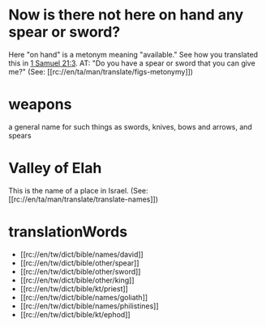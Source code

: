 # Now is there not here on hand any spear or sword?

Here "on hand" is a metonym meaning "available." See how you translated this in [1 Samuel 21:3](./03.md). AT: "Do you have a spear or sword that you can give me?" (See: [[rc://en/ta/man/translate/figs-metonymy]])

# weapons

a general name for such things as swords, knives, bows and arrows, and spears

# Valley of Elah

This is the name of a place in Israel. (See: [[rc://en/ta/man/translate/translate-names]])

# translationWords

* [[rc://en/tw/dict/bible/names/david]]
* [[rc://en/tw/dict/bible/other/spear]]
* [[rc://en/tw/dict/bible/other/sword]]
* [[rc://en/tw/dict/bible/other/king]]
* [[rc://en/tw/dict/bible/kt/priest]]
* [[rc://en/tw/dict/bible/names/goliath]]
* [[rc://en/tw/dict/bible/names/philistines]]
* [[rc://en/tw/dict/bible/kt/ephod]]
